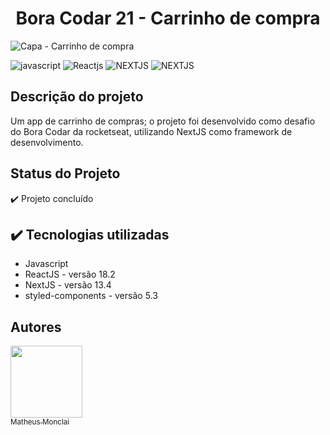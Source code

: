 <!-- # Bora Codar 21 - Carrinho de compra -->

<h1 align="center"> Bora Codar 21 - Carrinho de compra </h1>

![Capa - Carrinho de compra](https://github.com/monclai/bora_codar_21_carrinho_de_compra/assets/44307789/fb446d2a-37c0-4089-bfb1-8ebf678a2fdc#vitrinedev)

![javascript](https://img.shields.io/badge/LANGUAGE-javascript-yellow)
![Reactjs](https://img.shields.io/badge/LIBRARY-ReactJS-blue)
![NEXTJS](https://img.shields.io/badge/FRAMEWORK-NextJS-darkblue)
![NEXTJS](https://img.shields.io/badge/STATUS-concluded-green)

## Descrição do projeto

Um app de carrinho de compras; o projeto foi desenvolvido como desafio do Bora Codar da rocketseat, utilizando NextJS como framework de desenvolvimento.

## Status do Projeto

✔️ Projeto concluído

## ✔️ Tecnologias utilizadas

* Javascript
* ReactJS - versão 18.2
* NextJS - versão 13.4
* styled-components - versão 5.3

## Autores

[<img src="https://avatars.githubusercontent.com/u/44307789?v=4" width=115><br><sub>Matheus Monclai</sub>]([https://github.com/monclai](https://github.com/monclai))
